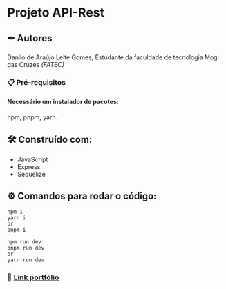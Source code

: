 # Projeto API-Rest

## ✒ Autores

###

Danilo de Araújo Leite Gomes,
Estudante da faculdade de tecnologia Mogi das Cruzes *(FATEC)*


### 📋 Pré-requisitos
#### Necessário um instalador de pacotes:

npm,
pnpm,
yarn.


## 🛠 Construído com:

- JavaScript 
- Express
- Sequelize

## ⚙️ Comandos para rodar o código:
```
npm i
yarn i
or
pnpm i
```
```
npm run dev
pnpm run dev
or
yarn run dev
```

### 🔗 [Link portfólio](https://portifolio-react-inky.vercel.app/)

 

